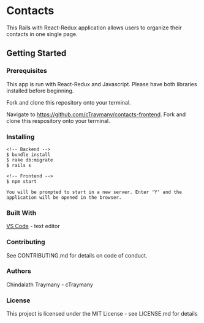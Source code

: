 # Contacts
This Rails with React-Redux application allows users to organize their contacts in one single page.


## Getting Started
### Prerequisites
This app is run with React-Redux and Javascript. Please have both libraries installed before beginning.

Fork and clone this repository onto your terminal.

Navigate to https://github.com/cTraymany/contacts-frontend.
Fork and clone this respository onto your terminal.

### Installing
    <!-- Backend -->
    $ bundle install
    $ rake db:migrate
    $ rails s

    <!-- Frontend -->
    $ npm start

    You will be prompted to start in a new server. Enter 'Y' and the application will be opened in the browser.

### Built With
[VS Code](https://code.visualstudio.com/) - text editor

### Contributing
See CONTRIBUTING.md for details on code of conduct.

### Authors
Chindalath Traymany - cTraymany

### License
This project is licensed under the MIT License - see LICENSE.md for details
